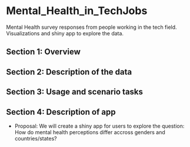 # Mental_Health_in_TechJobs
Mental Health survey responses from people working in the tech field. Visualizations and shiny app to explore the data.

## Section 1: Overview

## Section 2: Description of the data

## Section 3: Usage and scenario tasks

## Section 4: Description of app

- Proposal: We will create a shiny app for users to explore the question: How do mental health perceptions differ accross genders and countries/states?
